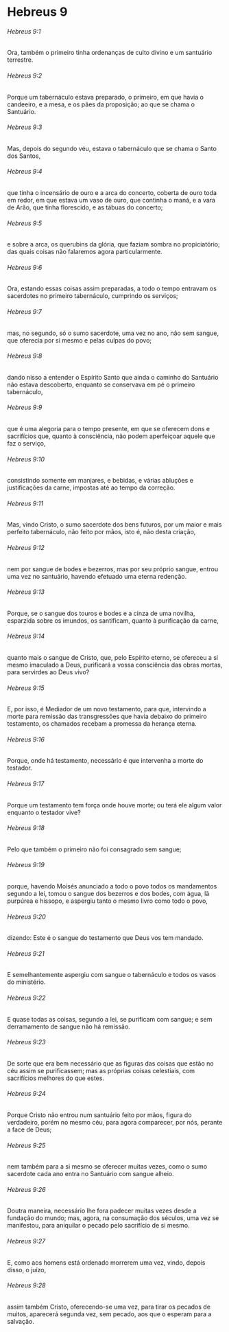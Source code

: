 # Hebreus 9

###### Hebreus 9:1

Ora, também o primeiro tinha ordenanças de culto divino e um santuário terrestre.

###### Hebreus 9:2

Porque um tabernáculo estava preparado, o primeiro, em que havia o candeeiro, e a mesa, e os pães da proposição; ao que se chama o Santuário.

###### Hebreus 9:3

Mas, depois do segundo véu, estava o tabernáculo que se chama o Santo dos Santos,

###### Hebreus 9:4

que tinha o incensário de ouro e a arca do concerto, coberta de ouro toda em redor, em que estava um vaso de ouro, que continha o maná, e a vara de Arão, que tinha florescido, e as tábuas do concerto;

###### Hebreus 9:5

e sobre a arca, os querubins da glória, que faziam sombra no propiciatório; das quais coisas não falaremos agora particularmente.

###### Hebreus 9:6

Ora, estando essas coisas assim preparadas, a todo o tempo entravam os sacerdotes no primeiro tabernáculo, cumprindo os serviços;

###### Hebreus 9:7

mas, no segundo, só o sumo sacerdote, uma vez no ano, não sem sangue, que oferecia por si mesmo e pelas culpas do povo;

###### Hebreus 9:8

dando nisso a entender o Espírito Santo que ainda o caminho do Santuário não estava descoberto, enquanto se conservava em pé o primeiro tabernáculo,

###### Hebreus 9:9

que é uma alegoria para o tempo presente, em que se oferecem dons e sacrifícios que, quanto à consciência, não podem aperfeiçoar aquele que faz o serviço,

###### Hebreus 9:10

consistindo somente em manjares, e bebidas, e várias abluções e justificações da carne, impostas até ao tempo da correção.

###### Hebreus 9:11

Mas, vindo Cristo, o sumo sacerdote dos bens futuros, por um maior e mais perfeito tabernáculo, não feito por mãos, isto é, não desta criação,

###### Hebreus 9:12

nem por sangue de bodes e bezerros, mas por seu próprio sangue, entrou uma vez no santuário, havendo efetuado uma eterna redenção.

###### Hebreus 9:13

Porque, se o sangue dos touros e bodes e a cinza de uma novilha, esparzida sobre os imundos, os santificam, quanto à purificação da carne,

###### Hebreus 9:14

quanto mais o sangue de Cristo, que, pelo Espírito eterno, se ofereceu a si mesmo imaculado a Deus, purificará a vossa consciência das obras mortas, para servirdes ao Deus vivo?

###### Hebreus 9:15

E, por isso, é Mediador de um novo testamento, para que, intervindo a morte para remissão das transgressões que havia debaixo do primeiro testamento, os chamados recebam a promessa da herança eterna.

###### Hebreus 9:16

Porque, onde há testamento, necessário é que intervenha a morte do testador.

###### Hebreus 9:17

Porque um testamento tem força onde houve morte; ou terá ele algum valor enquanto o testador vive?

###### Hebreus 9:18

Pelo que também o primeiro não foi consagrado sem sangue;

###### Hebreus 9:19

porque, havendo Moisés anunciado a todo o povo todos os mandamentos segundo a lei, tomou o sangue dos bezerros e dos bodes, com água, lã purpúrea e hissopo, e aspergiu tanto o mesmo livro como todo o povo,

###### Hebreus 9:20

dizendo: Este é o sangue do testamento que Deus vos tem mandado.

###### Hebreus 9:21

E semelhantemente aspergiu com sangue o tabernáculo e todos os vasos do ministério.

###### Hebreus 9:22

E quase todas as coisas, segundo a lei, se purificam com sangue; e sem derramamento de sangue não há remissão.

###### Hebreus 9:23

De sorte que era bem necessário que as figuras das coisas que estão no céu assim se purificassem; mas as próprias coisas celestiais, com sacrifícios melhores do que estes.

###### Hebreus 9:24

Porque Cristo não entrou num santuário feito por mãos, figura do verdadeiro, porém no mesmo céu, para agora comparecer, por nós, perante a face de Deus;

###### Hebreus 9:25

nem também para a si mesmo se oferecer muitas vezes, como o sumo sacerdote cada ano entra no Santuário com sangue alheio.

###### Hebreus 9:26

Doutra maneira, necessário lhe fora padecer muitas vezes desde a fundação do mundo; mas, agora, na consumação dos séculos, uma vez se manifestou, para aniquilar o pecado pelo sacrifício de si mesmo.

###### Hebreus 9:27

E, como aos homens está ordenado morrerem uma vez, vindo, depois disso, o juízo,

###### Hebreus 9:28

assim também Cristo, oferecendo-se uma vez, para tirar os pecados de muitos, aparecerá segunda vez, sem pecado, aos que o esperam para a salvação.

